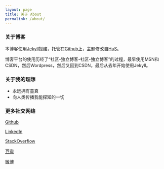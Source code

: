 ```yaml
---
layout: page
title: 关于 About
permalink: /about/
---
```


### 关于博客

本博客使用[Jekyll](http://jekyllrb.com/)搭建，托管在[Github](http://github.com/)上，主题修改自[HuS](http://soohu.github.io/)。

博客平台的使用历经了“社区-独立博客-社区-独立博客”的过程，最早使用MSN和CSDN，然后Wordpress，然后又回到CSDN，最后从去年开始使用Jekyll。

### 关于我的理想
- 永远拥有童真
- 向人类传播我能探知的一切

### 更多社交网络

[Github](http://github.com/clasnake)

[LinkedIn](http://www.linkedin.com/pub/haowen-zhu/56/218/248)

[StackOverflow](http://stackoverflow.com/users/1745255/clasnake)

[豆瓣](http://www.douban.com/people/arborzhu/)

[微博](http://weibo.com/p/1005051500823240)
